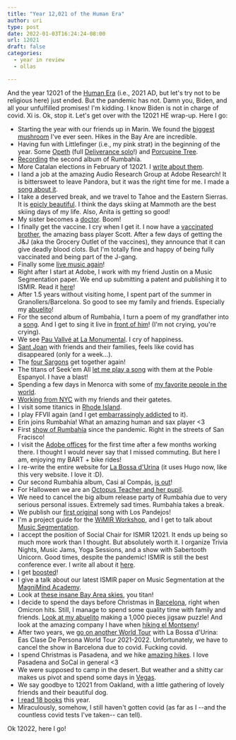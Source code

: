 ```yaml
---
title: "Year 12,021 of the Human Era"
author: uri
type: post
date: 2022-01-03T16:24:24-08:00
url: 12021
draft: false
categories:
  - year in review
  - ollas

---
```


And the year 12021 of the [Human Era](https://en.wikipedia.org/wiki/Holocene_calendar) (i.e., 2021 AD, but let's try not to be religious here) just ended.
But the pandemic has not.
Damn you, Biden, and all your unfulfilled promises!
I'm kidding.
I know Biden is not in charge of covid.
Xi is.
Ok, stop it.
Let's get over with the 12021 HE wrap-up.
Here I go:

- Starting the year with our friends up in Marin. We found the [biggest mushroom](https://www.instagram.com/p/CJknVWLFnjk/) I've ever seen. Hikes in the Bay Are are incredible.
- Having fun with Littlefinger (i.e., my pink strat) in the beginning of the year. Some [Opeth](https://www.instagram.com/p/CKX2YpRgELd/) (full [Deliverance solo](https://www.instagram.com/p/CKiT1FcAT5y/)!) and [Porcupine Tree](https://www.instagram.com/p/CLvb50OA54Q/).
- [Recording](https://www.instagram.com/p/CMgMJ-dl0NS/) the second album of Rumbahía.
- More Catalan elections in February of 12021. I [write about them](https://www.urinieto.com/catalanelections2021/).
- I land a job at the amazing Audio Research Group at Adobe Research! It is bittersweet to leave Pandora, but it was the right time for me. I made a [song about it](https://www.youtube.com/watch?v=zfCso5Eng8k).
- I take a deserved break, and we travel to Tahoe and the Eastern Sierras. It is [epicly beautiful](https://www.instagram.com/p/CMyN6HMFx_b/). I think the days skiing at Mammoth are the best skiing days of my life. Also, Anita is getting so good!
- My sister becomes a [doctor](https://www.instagram.com/p/CNMUt7eF-ZI/). Boom!
- I finally get the vaccine. I cry when I get it. I now have a [vaccinated brother](https://www.instagram.com/p/CNbpYhyFV5C/), the amazing bass player Scott. After a few days of getting the J&J (aka the Grocery Outlet of the vaccines), they announce that it can give deadly blood clots. But I'm totally fine and happy of being fully vaccinated and being part of the J-gang.
- Finally some [live music again](https://www.instagram.com/p/COHjatDlNWy/)!
- Right after I start at Adobe, I work with my friend Justin on a Music Segmentation paper. We end up submitting a patent and publishing it to ISMIR. Read it [here](https://ccrma.stanford.edu/~urinieto/MARL/publications/ISMIR2021-DeepEmbeddings.pdf)!
- After 1.5 years without visiting home, I spent part of the summer in Granollers/Barcelona. So good to see my family and friends. Especially my [abuelito](https://www.instagram.com/p/CPs-l7DFgxJ/)!
- For the second album of Rumbahía, I turn a poem of my grandfather into a [song](https://music.youtube.com/watch?v=rgCmgme8WLg&list=RDAMVMrgCmgme8WLg). And I get to sing it live in [front of him](https://www.instagram.com/p/CQTIL8_o6t2/)! (I'm not crying, you're crying).
- We see [Pau Vallvé at La Monumental](https://www.instagram.com/p/CQVbm5nlvtX/). I cry of happiness.
- [Sant Joan](https://www.instagram.com/p/CQfwr4ZlDMr/) with friends and their families, feels like covid has disappeared (only for a week...).
- The [four Sargons](https://www.instagram.com/p/CQk6ixLl9pJ/) get together again!
- The titans of Seek'em All [let me play a song](https://www.instagram.com/p/CROLwlMFJJN/) with them at the Poble Espanyol. I have a blast!
- Spending a few days in Menorca with some of [my favorite people in the world](https://www.instagram.com/p/CRtsWwYlH9W/).
- [Working from NYC](https://www.instagram.com/p/CSCbCkkrQAM/) with my friends and their gatetes.
- I visit some titanics in [Rhode Island](https://www.instagram.com/p/CSj9ATxLFGW/).
- I play FFVII again (and I get [embarrassingly addicted](https://www.instagram.com/p/CTOjc52gNW3/) to it).
- Erin joins Rumbahía! What an amazing human and sax player <3
- First [show of Rumbahía](https://www.instagram.com/p/CUDbefYvlas/) since the pandemic. Right in the streets of San Fracisco!
- I visit the [Adobe offices](https://www.instagram.com/p/CUwAyJSFfxw/) for the first time after a few months working there. I thought I would never say that I missed commuting. But here I am, enjoying my BART + bike rides!
- I re-write the entire website for [La Bossa d'Urina](https://labossadurina.com) (it uses Hugo now, like this very website. I love it :D).
- Our second Rumbahía album, Casi al Compás, [is out](https://www.instagram.com/p/CU_0pWLLXut/)!
- For Halloween we are an [Octopus Teacher and her pupil](https://www.instagram.com/p/CVwuzzQLysM/).
- We need to cancel the big album release party of Rumbahía due to very serious personal issues. Extremely sad times. Rumbahía takes a break.
- We publish our [first original](https://www.youtube.com/watch?v=b_ySWAoPMJo) song with Los Pandejos!
- I'm a project guide for the [WiMIR Workshop](https://wimir.wordpress.com/2021/09/24/wimir-workshop-2021-project-guides/), and I get to talk about [Music Segmentation](https://ccrma.stanford.edu/~urinieto/MARL/publications/20211025-WiMIRWorkshop.pdf).
- I accept the position of Social Chair for ISMIR 12021. It ends up being so much more work than I thought. But absolutely worth it. I organize Trivia Nights, Music Jams, Yoga Sessions, and a show with Sabertooth Unicorn. Good times, despite the pandemic! ISMIR is still the best conference ever. I write all about it [here](https://www.urinieto.com/best-of-ismir2021/).
- I get [boosted](https://twitter.com/urinieto/status/1458956481139675156/photo/1)!
- I give a talk about our latest ISMIR paper on Music Segmentation at the [MagniMind Academy](https://www.youtube.com/watch?v=k9V5myNV4Vo).
- Look at [these insane Bay Area skies](https://www.instagram.com/p/CWxTPKnLTip/), you titan!
- I decide to spend the days before Christmas in [Barcelona](https://www.instagram.com/p/CXiPmAbophT/), right when Omicron hits. Still, I manage to spend some quality time with family and friends. [Look at my abuelito](https://www.instagram.com/p/CXoxLAaINJ4/) making a 1,000 pieces jigsaw puzzle! And look at the amazing company I have when [hiking el Montseny](https://www.instagram.com/p/CXzNJ6KIukM/)!
- After two years, we [go on another World Tour](https://www.instagram.com/p/CXoqYQaoeoC/) with La Bossa d'Urina: Eas Clase De Persona World Tour 2021-2022. Unfortunately, we have to cancel the show in Barcelona due to covid. Fucking covid.
- I spend Christmas is Pasadena, and we hike [amazing hikes](https://www.instagram.com/p/CX93WrAvWBv/). I love Pasadena and SoCal in general <3
- We were supposed to camp in the desert. But weather and a shitty car makes us pivot and spend some days in [Vegas](https://www.instagram.com/p/CYFIZirvxcQ/).
- We say goodbye to 12021 from Oakland, with a little gathering of lovely friends and their beautiful dog.
- [I read 18 books](https://www.goodreads.com/user/year_in_books/2021/7006284) this year.
- Miraculously, somehow, I still haven't gotten covid (as far as I --and the countless covid tests I've taken-- can tell).

Ok 12022, here I go!
